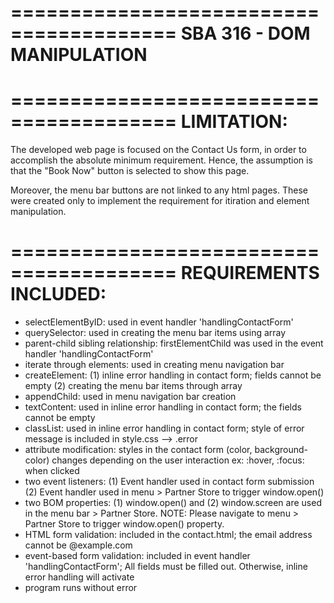 ========================================
SBA 316 - DOM MANIPULATION
========================================

========================================
LIMITATION:
========================================

The developed web page is focused on the Contact Us form, in order to accomplish the absolute minimum requirement. Hence, the assumption is that the "Book Now" button is selected to show this page.

Moreover, the menu bar buttons are not linked to any html pages. These were created only to implement the requirement for itiration and element manipulation.

========================================
REQUIREMENTS INCLUDED:
========================================

- selectElementByID: used in event handler 'handlingContactForm'
- querySelector: used in creating the menu bar items using array
- parent-child sibling relationship: firstElementChild was used in the event handler 'handlingContactForm'
- iterate through elements: used in creating menu navigation bar
- createElement:
  (1) inline error handling in contact form; fields cannot be empty
  (2) creating the menu bar items through array
- appendChild: used in menu navigation bar creation
- textContent: used in inline error handling in contact form; the fields cannot be empty
- classList: used in inline error handling in contact form; style of error message is included in style.css --> .error
- attribute modification: styles in the contact form (color, background-color) changes depending on the user interaction ex: :hover, :focus: when clicked
- two event listeners:
  (1) Event handler used in contact form submission
  (2) Event handler used in menu > Partner Store to trigger window.open()
- two BOM properties:
  (1) window.open() and
  (2) window.screen are used in the menu bar > Partner Store.
  NOTE: Please navigate to menu > Partner Store to trigger window.open() property.
- HTML form validation: included in the contact.html; the email address cannot be @example.com
- event-based form validation: included in event handler 'handlingContactForm'; All fields must be filled out. Otherwise, inline error handling will activate
- program runs without error
